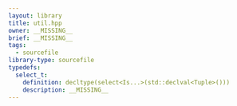 ```yaml
---
layout: library
title: util.hpp
owner: __MISSING__
brief: __MISSING__
tags:
  - sourcefile
library-type: sourcefile
typedefs:
  select_t:
    definition: decltype(select<Is...>(std::declval<Tuple>()))
    description: __MISSING__
---
```


```{index} util.hpp
```
